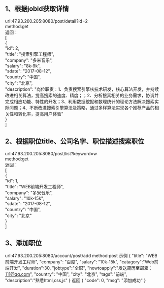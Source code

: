 ## 1、根据jobid获取详情
url:47.93.200.205:8080/post/detail?id=2  
method:get  
返回：  
\[  
    {  
        "id": 2,  
        "title": "搜索引擎工程师",  
        "company": "多米音乐",  
        "salary": "8k-9k",  
        "sdate": "2017-08-12",  
        "country": "中国",  
        "city": "北京",  
        "description": "岗位职责：1、负责搜索引擎核技术研发，核心算法开发，并持续改进相关算法，提高搜索的速度、精度；；2、分析搜索相关的业务需求，协调并完成相应功能、特性的开发；3、利用数据挖掘和数理统计的理论方法解决搜索实际问题；4、不断改进搜索引擎算法及策略，通过多样算法实现各个推荐产品的相关性和转化率，提高用户体验"  
    }  
\]  
## 2、根据职位title、公司名字、职位描述搜索职位  
url:47.93.200.205:8080/post/list?keyword=w  
method:get  
返回：  
\[  
    {  
        "id": 1,  
        "title": "WEB前端开发工程师",  
        "company": "多米音乐",  
        "salary": "10k-15k",  
        "sdate": "2017-08-12",  
        "country": "中国",  
        "city": "北京"  
    }  
]  
## 3、添加职位
url:47.93.200.205:8080/account/post/add 
method:post
示例
\{
        "title": "WEB前端开发工程师",
        "company": "百度",
        "salary": "10k-15k",
        "catagory":"Web前端开发",
        "duration":30,
        "jobtype":"全职",
        "howtoapply":"发送简历至邮箱：111@qq.com",
        "country": "中国",
        "city": "北京",
        "tags":"前端",
        "description":"熟悉html,css,js"
}
返回
\{
    "code": 0,
    "msg": "添加成功"
}


